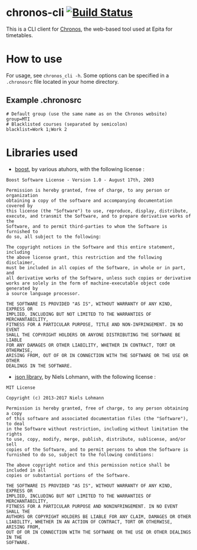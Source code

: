 # chronos-cli [![Build Status](https://travis-ci.org/corenting/chronos-cli.svg?branch=master)](https://travis-ci.org/corenting/chronos-cli)

This is a CLI client for [Chronos](http://chronos.epita.net/), the web-based tool used at Epita for timetables.

# How to use

For usage, see ```chronos_cli -h```. Some options can be specified in a ```.chronosrc``` file located in your home directory.

## Example .chronosrc

```
# Default group (use the same name as on the Chronos website)
group=MTI
# Blacklisted courses (separated by semicolon)
blacklist=Work 1;Work 2
```

# Libraries used
- [boost](http://www.boost.org/), by various atuhors, with the following license :
```
Boost Software License - Version 1.0 - August 17th, 2003

Permission is hereby granted, free of charge, to any person or organization
obtaining a copy of the software and accompanying documentation covered by
this license (the "Software") to use, reproduce, display, distribute,
execute, and transmit the Software, and to prepare derivative works of the
Software, and to permit third-parties to whom the Software is furnished to
do so, all subject to the following:

The copyright notices in the Software and this entire statement, including
the above license grant, this restriction and the following disclaimer,
must be included in all copies of the Software, in whole or in part, and
all derivative works of the Software, unless such copies or derivative
works are solely in the form of machine-executable object code generated by
a source language processor.

THE SOFTWARE IS PROVIDED "AS IS", WITHOUT WARRANTY OF ANY KIND, EXPRESS OR
IMPLIED, INCLUDING BUT NOT LIMITED TO THE WARRANTIES OF MERCHANTABILITY,
FITNESS FOR A PARTICULAR PURPOSE, TITLE AND NON-INFRINGEMENT. IN NO EVENT
SHALL THE COPYRIGHT HOLDERS OR ANYONE DISTRIBUTING THE SOFTWARE BE LIABLE
FOR ANY DAMAGES OR OTHER LIABILITY, WHETHER IN CONTRACT, TORT OR OTHERWISE,
ARISING FROM, OUT OF OR IN CONNECTION WITH THE SOFTWARE OR THE USE OR OTHER
DEALINGS IN THE SOFTWARE.
```
- [json library](https://github.com/nlohmann/json), by Niels Lohmann, with the following license :
```
MIT License 

Copyright (c) 2013-2017 Niels Lohmann

Permission is hereby granted, free of charge, to any person obtaining a copy
of this software and associated documentation files (the "Software"), to deal
in the Software without restriction, including without limitation the rights
to use, copy, modify, merge, publish, distribute, sublicense, and/or sell
copies of the Software, and to permit persons to whom the Software is
furnished to do so, subject to the following conditions:

The above copyright notice and this permission notice shall be included in all
copies or substantial portions of the Software.

THE SOFTWARE IS PROVIDED "AS IS", WITHOUT WARRANTY OF ANY KIND, EXPRESS OR
IMPLIED, INCLUDING BUT NOT LIMITED TO THE WARRANTIES OF MERCHANTABILITY,
FITNESS FOR A PARTICULAR PURPOSE AND NONINFRINGEMENT. IN NO EVENT SHALL THE
AUTHORS OR COPYRIGHT HOLDERS BE LIABLE FOR ANY CLAIM, DAMAGES OR OTHER
LIABILITY, WHETHER IN AN ACTION OF CONTRACT, TORT OR OTHERWISE, ARISING FROM,
OUT OF OR IN CONNECTION WITH THE SOFTWARE OR THE USE OR OTHER DEALINGS IN THE
SOFTWARE.
```

